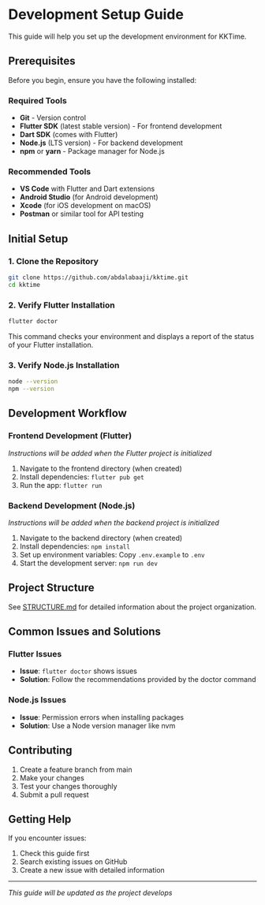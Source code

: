 # Development Setup Guide

This guide will help you set up the development environment for KKTime.

## Prerequisites

Before you begin, ensure you have the following installed:

### Required Tools
- **Git** - Version control
- **Flutter SDK** (latest stable version) - For frontend development
- **Dart SDK** (comes with Flutter)
- **Node.js** (LTS version) - For backend development
- **npm** or **yarn** - Package manager for Node.js

### Recommended Tools
- **VS Code** with Flutter and Dart extensions
- **Android Studio** (for Android development)
- **Xcode** (for iOS development on macOS)
- **Postman** or similar tool for API testing

## Initial Setup

### 1. Clone the Repository
```bash
git clone https://github.com/abdalabaaji/kktime.git
cd kktime
```

### 2. Verify Flutter Installation
```bash
flutter doctor
```
This command checks your environment and displays a report of the status of your Flutter installation.

### 3. Verify Node.js Installation
```bash
node --version
npm --version
```

## Development Workflow

### Frontend Development (Flutter)
*Instructions will be added when the Flutter project is initialized*

1. Navigate to the frontend directory (when created)
2. Install dependencies: `flutter pub get`
3. Run the app: `flutter run`

### Backend Development (Node.js)
*Instructions will be added when the backend project is initialized*

1. Navigate to the backend directory (when created)
2. Install dependencies: `npm install`
3. Set up environment variables: Copy `.env.example` to `.env`
4. Start the development server: `npm run dev`

## Project Structure

See [STRUCTURE.md](STRUCTURE.md) for detailed information about the project organization.

## Common Issues and Solutions

### Flutter Issues
- **Issue**: `flutter doctor` shows issues
- **Solution**: Follow the recommendations provided by the doctor command

### Node.js Issues
- **Issue**: Permission errors when installing packages
- **Solution**: Use a Node version manager like nvm

## Contributing

1. Create a feature branch from main
2. Make your changes
3. Test your changes thoroughly
4. Submit a pull request

## Getting Help

If you encounter issues:
1. Check this guide first
2. Search existing issues on GitHub
3. Create a new issue with detailed information

---

*This guide will be updated as the project develops*